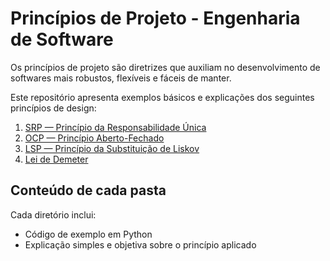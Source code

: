 # Princípios de Projeto - Engenharia de Software

Os princípios de projeto são diretrizes que auxiliam no desenvolvimento de softwares mais robustos, flexíveis e fáceis de manter.

Este repositório apresenta exemplos básicos e explicações dos seguintes princípios de design:

1. [SRP — Princípio da Responsabilidade Única](./SRP/README.md)
2. [OCP — Princípio Aberto-Fechado](./OCP/README.md)
3. [LSP — Princípio da Substituição de Liskov](./LSP/README.md)
4. [Lei de Demeter](./Demeter/README.md)

## Conteúdo de cada pasta

Cada diretório inclui:

- Código de exemplo em Python  
- Explicação simples e objetiva sobre o princípio aplicado
